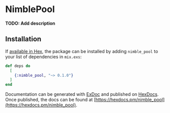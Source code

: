 # NimblePool

**TODO: Add description**

## Installation

If [available in Hex](https://hex.pm/docs/publish), the package can be installed
by adding `nimble_pool` to your list of dependencies in `mix.exs`:

```elixir
def deps do
  [
    {:nimble_pool, "~> 0.1.0"}
  ]
end
```

Documentation can be generated with [ExDoc](https://github.com/elixir-lang/ex_doc)
and published on [HexDocs](https://hexdocs.pm). Once published, the docs can
be found at [https://hexdocs.pm/nimble_pool](https://hexdocs.pm/nimble_pool).


